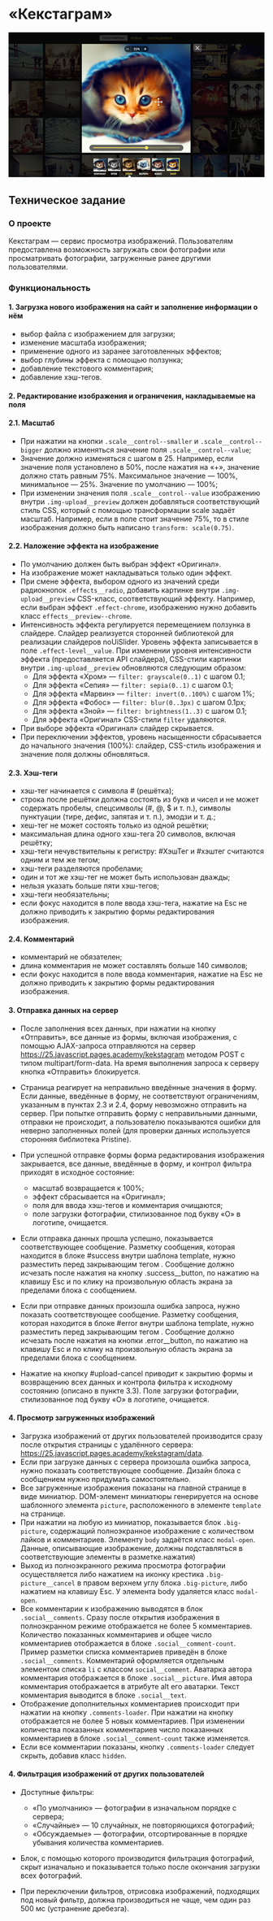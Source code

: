 # «Кекстаграм»

![](/preview.jpg)

## Техническое задание

### О проекте

Кекстаграм — сервис просмотра изображений. Пользователям предоставлена возможность загружать свои фотографии или просматривать фотографии, загруженные ранее другими пользователями.

### Функциональность

#### 1. Загрузка нового изображения на сайт и заполнение информации о нём

+ выбор файла с изображением для загрузки;
+ изменение масштаба изображения;
+ применение одного из заранее заготовленных эффектов;
+ выбор глубины эффекта с помощью ползунка;
+ добавление текстового комментария;
+ добавление хэш-тегов.

#### 2. Редактирование изображения и ограничения, накладываемые на поля

#### 2.1. Масштаб

+ При нажатии на кнопки `.scale__control--smaller` и `.scale__control--bigger` должно изменяться значение поля `.scale__control--value`;
+ Значение должно изменяться с шагом в 25. Например, если значение поля установлено в 50%, после нажатия на «+», значение должно стать равным 75%. Максимальное значение — 100%, минимальное — 25%. Значение по умолчанию — 100%;
+ При изменении значения поля `.scale__control--value` изображению внутри `.img-upload__preview` должен добавляться соответствующий стиль CSS, который с помощью трансформации scale задаёт масштаб. Например, если в поле стоит значение 75%, то в стиле изображения должно быть написано `transform: scale(0.75)`.

#### 2.2. Наложение эффекта на изображение

+ По умолчанию должен быть выбран эффект «Оригинал».
+ На изображение может накладываться только один эффект.
+ При смене эффекта, выбором одного из значений среди радиокнопок `.effects__radio`, добавить картинке внутри `.img-upload__preview` CSS-класс, соответствующий эффекту. Например, если выбран эффект `.effect-chrome`, изображению нужно добавить класс `effects__preview--chrome`.
+ Интенсивность эффекта регулируется перемещением ползунка в слайдере. Слайдер реализуется сторонней библиотекой для реализации слайдеров noUiSlider. Уровень эффекта записывается в поле `.effect-level__value`. При изменении уровня интенсивности эффекта (предоставляется API слайдера), CSS-стили картинки внутри `.img-upload__preview` обновляются следующим образом:
  + Для эффекта «Хром» — `filter: grayscale(0..1)` с шагом 0.1;
  + Для эффекта «Сепия» — `filter: sepia(0..1)` с шагом 0.1;
  + Для эффекта «Марвин» — `filter: invert(0..100%)` с шагом 1%;
  + Для эффекта «Фобос» — `filter: blur(0..3px)` с шагом 0.1px;
  + Для эффекта «Зной» — `filter: brightness(1..3)` с шагом 0.1;
  + Для эффекта «Оригинал» CSS-стили `filter` удаляются.
+ При выборе эффекта «Оригинал» слайдер скрывается.
+ При переключении эффектов, уровень насыщенности сбрасывается до начального значения (100%): слайдер, CSS-стиль изображения и значение поля должны обновляться.

#### 2.3. Хэш-теги

+ хэш-тег начинается с символа # (решётка);
+ строка после решётки должна состоять из букв и чисел и не может содержать пробелы, спецсимволы (#, @, $ и т. п.), символы пунктуации (тире, дефис, запятая и т. п.), эмодзи и т. д.;
+ хеш-тег не может состоять только из одной решётки;
+ максимальная длина одного хэш-тега 20 символов, включая решётку;
+ хэш-теги нечувствительны к регистру: #ХэшТег и #хэштег считаются одним и тем же тегом;
+ хэш-теги разделяются пробелами;
+ один и тот же хэш-тег не может быть использован дважды;
+ нельзя указать больше пяти хэш-тегов;
+ хэш-теги необязательны;
+ если фокус находится в поле ввода хэш-тега, нажатие на Esc не должно приводить к закрытию формы редактирования изображения.

#### 2.4. Комментарий

+ комментарий не обязателен;
+ длина комментария не может составлять больше 140 символов;
+ если фокус находится в поле ввода комментария, нажатие на Esc не должно приводить к закрытию формы редактирования изображения.

#### 3. Отправка данных на сервер

+ После заполнения всех данных, при нажатии на кнопку «Отправить», все данные из формы, включая изображения, с помощью AJAX-запроса отправляются на сервер https://25.javascript.pages.academy/kekstagram методом POST с типом multipart/form-data. На время выполнения запроса к серверу кнопка «Отправить» блокируется.

+ Страница реагирует на неправильно введённые значения в форму. Если данные, введённые в форму, не соответствуют ограничениям, указанным в пунктах 2.3 и 2.4, форму невозможно отправить на сервер. При попытке отправить форму с неправильными данными, отправки не происходит, а пользователю показываются ошибки для неверно заполненных полей (для проверки данных используется сторонняя библиотека Pristine).

+ При успешной отправке формы форма редактирования изображения закрывается, все данные, введённые в форму, и контрол фильтра приходят в исходное состояние:

    + масштаб возвращается к 100%;
    + эффект сбрасывается на «Оригинал»;
    + поля для ввода хэш-тегов и комментария очищаются;
    + поле загрузки фотографии, стилизованное под букву «О» в логотипе, очищается.
    
+ Если отправка данных прошла успешно, показывается соответствующее сообщение. Разметку сообщения, которая находится в блоке #success внутри шаблона template, нужно разместить перед закрывающим тегом </body>. Сообщение должно исчезать после нажатия на кнопку .success__button, по нажатию на клавишу Esc и по клику на произвольную область экрана за пределами блока с сообщением.

+ Если при отправке данных произошла ошибка запроса, нужно показать соответствующее сообщение. Разметку сообщения, которая находится в блоке #error внутри шаблона template, нужно разместить перед закрывающим тегом </body>. Сообщение должно исчезать после нажатия на кнопки .error__button, по нажатию на клавишу Esc и по клику на произвольную область экрана за пределами блока с сообщением.

+ Нажатие на кнопку #upload-cancel приводит к закрытию формы и возвращению всех данных и контрола фильтра к исходному состоянию (описано в пункте 3.3). Поле загрузки фотографии, стилизованное под букву «О» в логотипе, очищается.

#### 4. Просмотр загруженных изображений

+ Загрузка изображений от других пользователей производится сразу после открытия страницы с удалённого сервера: https://25.javascript.pages.academy/kekstagram/data.
+ Если при загрузке данных с сервера произошла ошибка запроса, нужно показать соответствующее сообщение. Дизайн блока с сообщением нужно придумать самостоятельно.
+ Все загруженные изображения показаны на главной странице в виде миниатюр. DOM-элемент миниатюры генерируется на основе шаблонного элемента `picture`, расположенного в элементе `template` на странице.
+ При нажатии на любую из миниатюр, показывается блок `.big-picture`, содержащий полноэкранное изображение с количеством лайков и комментариев. Элементу `body` задаётся класс `modal-open`. Данные, описывающие изображение, должны подставляться в соответствующие элементы в разметке.нажатия)
+ Выход из полноэкранного режима просмотра фотографии осуществляется либо нажатием на иконку крестика `.big-picture__cancel` в правом верхнем углу блока `.big-picture`, либо нажатием на клавишу Esc. У элемента body удаляется класс `modal-open`.
+ Все комментарии к изображению выводятся в блок `.social__comments`. Сразу после открытия изображения в полноэкранном режиме отображается не более 5 комментариев. Количество показанных комментариев и общее число комментариев отображается в блоке `.social__comment-count`. Пример разметки списка комментариев приведён в блоке `.social__comments`. Комментарий оформляется отдельным элементом списка `li` с классом `social__comment`. Аватарка автора комментария отображается в блоке `.social__picture`. Имя автора комментария отображается в атрибуте alt его аватарки. Текст комментария выводится в блоке `.social__text`.
+ Отображение дополнительных комментариев происходит при нажатии на кнопку `.comments-loader`. При нажатии на кнопку отображается не более 5 новых комментариев. При изменении количества показанных комментариев число показанных комментариев в блоке `.social__comment-count` также изменяется.
+ Если все комментарии показаны, кнопку `.comments-loader` следует скрыть, добавив класс `hidden`.

#### 4. Фильтрация изображений от других пользователей

+ Доступные фильтры:

    + «По умолчанию» — фотографии в изначальном порядке с сервера;
    + «Случайные» — 10 случайных, не повторяющихся фотографий;
    + «Обсуждаемые» — фотографии, отсортированные в порядке убывания количества комментариев.
+ Блок, с помощью которого производится фильтрация фотографий, скрыт изначально и показывается только после окончания загрузки всех фотографий.
+ При переключении фильтров, отрисовка изображений, подходящих под новый фильтр, должна производиться не чаще, чем один раз 500 мс (устранение дребезга).
